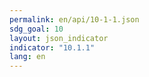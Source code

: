 ```yaml
---
permalink: en/api/10-1-1.json
sdg_goal: 10
layout: json_indicator
indicator: "10.1.1"
lang: en
---
```

